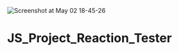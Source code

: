 ![Screenshot at May 02 18-45-26](https://user-images.githubusercontent.com/81953271/116820711-a228b700-ab76-11eb-80f0-cd0e4e92be35.png)
# JS_Project_Reaction_Tester
